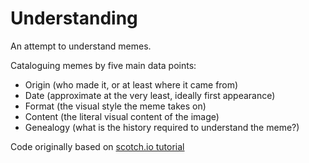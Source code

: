 # Understanding

An attempt to understand memes.

Cataloguing memes by five main data points:

- Origin (who made it, or at least where it came from)
- Date (approximate at the very least, ideally first appearance)
- Format (the visual style the meme takes on)
- Content (the literal visual content of the image)
- Genealogy (what is the history required to understand the meme?)

Code originally based on [scotch.io tutorial](http://scotch.io/tutorials/javascript/creating-a-single-page-todo-app-with-node-and-angular)